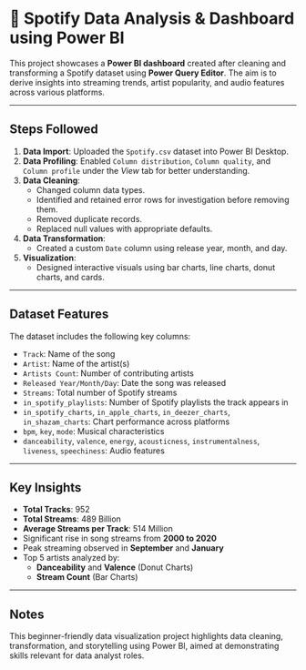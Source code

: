 # 🎵 Spotify Data Analysis & Dashboard using Power BI

This project showcases a **Power BI dashboard** created after cleaning and transforming a Spotify dataset using **Power Query Editor**. The aim is to derive insights into streaming trends, artist popularity, and audio features across various platforms.

---

##  Steps Followed

1. **Data Import**: Uploaded the `Spotify.csv` dataset into Power BI Desktop.
2. **Data Profiling**: Enabled `Column distribution`, `Column quality`, and `Column profile` under the *View* tab for better understanding.
3. **Data Cleaning**:
   - Changed column data types.
   - Identified and retained error rows for investigation before removing them.
   - Removed duplicate records.
   - Replaced null values with appropriate defaults.
4. **Data Transformation**:
   - Created a custom `Date` column using release year, month, and day.
5. **Visualization**:
   - Designed interactive visuals using bar charts, line charts, donut charts, and cards.

---

##  Dataset Features

  The dataset includes the following key columns:

- `Track`: Name of the song  
- `Artist`: Name of the artist(s)  
- `Artists Count`: Number of contributing artists  
- `Released Year/Month/Day`: Date the song was released  
- `Streams`: Total number of Spotify streams  
- `in_spotify_playlists`: Number of Spotify playlists the track appears in  
- `in_spotify_charts`, `in_apple_charts`, `in_deezer_charts`, `in_shazam_charts`: Chart performance across platforms  
- `bpm`, `key`, `mode`: Musical characteristics  
- `danceability`, `valence`, `energy`, `acousticness`, `instrumentalness`, `liveness`, `speechiness`: Audio features

---

## Key Insights

- **Total Tracks**: 952  
- **Total Streams**: 489 Billion  
- **Average Streams per Track**: 514 Million  
- Significant rise in song streams from **2000 to 2020**
- Peak streaming observed in **September** and **January**
- Top 5 artists analyzed by:
  - **Danceability** and **Valence** (Donut Charts)
  - **Stream Count** (Bar Charts)

---

## Notes

This beginner-friendly data visualization project highlights data cleaning, transformation, and storytelling using Power BI, aimed at demonstrating skills relevant for data analyst roles.
